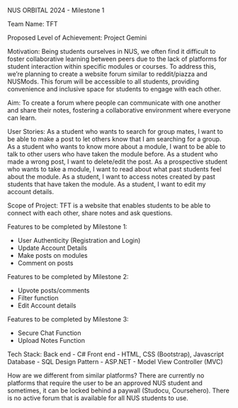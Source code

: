 NUS ORBITAL 2024 - Milestone 1

Team Name: 
TFT

Proposed Level of Achievement: 
Project Gemini

Motivation: 
Being students ourselves in NUS, we often find it difficult to foster collaborative learning between peers due to the lack of platforms for student interaction within specific modules or courses. To address this, we’re planning to create a website forum similar to reddit/piazza and NUSMods. This forum will be accessible to all students, providing convenience and inclusive space for students to engage with each other. 

Aim:
To create a forum where people can communicate with one another and share their notes, fostering a collaborative environment where everyone can learn. 

User Stories:
As a student who wants to search for group mates, I want to be able to make a post to let others know that I am searching for a group.
As a student who wants to know more about a module, I want to be able to talk to other users who have taken the module before.
As a student who made a wrong post, I want to delete/edit the post.
As a prospective student who wants to take a module, I want to read about what past students feel about the module.
As a student, I want to access notes created by past students that have taken the module. 
As a student, I want to edit my account details.

Scope of Project:
TFT is a website that enables students to be able to connect with each other, share notes and ask questions. 

Features to be completed by Milestone 1:
- User Authenticity (Registration and Login)
- Update Account Details
- Make posts on modules
- Comment on posts

Features to be completed by Milestone 2:
- Upvote posts/comments
- Filter function
- Edit Account details

Features to be completed by Milestone 3:
- Secure Chat Function
- Upload Notes Function

Tech Stack:
Back end - C#
Front end - HTML, CSS (Bootstrap), Javascript
Database - SQL
Design Pattern - ASP.NET - Model View Controller (MVC) 

How are we different from similar platforms?
There are currently no platforms that require the user to be an approved NUS student and sometimes, it can be locked behind a paywall (Studocu, Coursehero). 
There is no active forum that is available for all NUS students to use.
